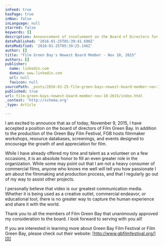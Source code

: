 ```yaml
---
inFeed: true
hasPage: true
inNav: false
inLanguage: null
starred: false
keywords: []
description: Announcement of involvement on the Board of Directors for Film Green Bay
datePublished: '2016-01-25T05:39:41.690Z'
dateModified: '2016-01-25T05:39:25.146Z'
author: []
title: "Film Green Bay's Newest Board Member - Nov 10, 2015"
authors: []
publisher:
  name: linkedin.com
  domain: www.linkedin.com
  url: null
  favicon: null
sourcePath: _posts/2016-01-25-film-green-bays-newest-board-member-nov-10-2015.md
published: true
url: film-green-bays-newest-board-member-nov-10-2015/index.html
_context: 'http://schema.org'
_type: Article

---
```

I am excited to announce that as of today, November 9, 2015, I have accepted a position on the board of directors of Film Green Bay.  In addition to the production of the Green Bay Film Festival, FGB hosts filmmaker workshops, resource databases, screenings, and events designed to encourage the growth of and appreciation for film.

While I have already offered my time and talent as a volunteer on a few occasions, it is an absolute honor to fill an even greater role in the organization.  While some may point out that I am not a heavy consumer of commercial films, anyone who knows me well will tell you how passionate I am about the filmmaking and production process, and that I regularly go out of my way to assist other projects.

I personally believe that video is our greatest communication media.  Whether it is being used as a creative outlet, commercial endeavor, or educational tool, there is no greater way to capture the human experience and share it with the world.

Thank you to all the members of Film Green Bay that unanimously approved my consideration to the board.  I look forward to serving with you all!

If you are interested in learning more about Green Bay Film Festival or Film Green Bay, please check out their website: [http://www.gbfilmfestival.org/][0]

[0]: http://www.gbfilmfestival.org/